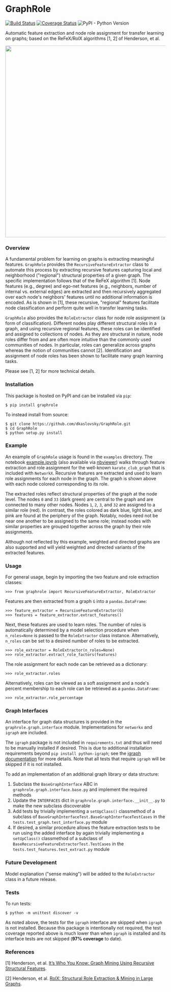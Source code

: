 # GraphRole

[![Build Status](https://travis-ci.org/dkaslovsky/GraphRole.svg?branch=master)](https://travis-ci.org/dkaslovsky/GraphRole)
[![Coverage Status](https://coveralls.io/repos/github/dkaslovsky/GraphRole/badge.svg?branch=master)](https://coveralls.io/github/dkaslovsky/GraphRole?branch=master)
![PyPI - Python Version](https://img.shields.io/pypi/pyversions/GraphRole)

Automatic feature extraction and node role assignment for transfer learning on graphs; based on the ReFeX/RolX algorithms [1, 2] of Henderson, et al.

<p align="center">
<img src="./examples/karate_graph.png" width=600>
</p>

### Overview
A fundamental problem for learning on graphs is extracting meaningful features.  `GraphRole` provides the `RecursiveFeatureExtractor` class to automate this process by extracting recursive features capturing local and neighborhood ("regional") structural properties of a given graph.  The specific implementation follows that of the ReFeX algorithm [1].  Node features (e.g., degree) and ego-net features (e.g., neighbors, number of internal vs. external edges) are extracted and then recursively aggregated over each node's neighbors' features until no additional information is encoded.  As is shown in [1], these recursive, "regional" features facilitate node classification and perform quite well in transfer learning tasks.

`GraphRole` also provides the `RoleExtractor` class for node role assignment (a form of classification).  Different nodes play different structural roles in a graph, and using recursive regional features, these roles can be identified and assigned to collections of nodes.  As they are structural in nature, node roles differ from and are often more intuitive than the commonly used communities of nodes.  In particular, roles can generalize across graphs whereas the notion of communities cannot [2].  Identification and assignment of node roles has been shown to facilitate many graph learning tasks.

Please see [1, 2] for more technical details.

### Installation
This package is hosted on PyPI and can be installed via `pip`:
```
$ pip install graphrole
```
To instead install from source:
```
$ git clone https://github.com/dkaslovsky/GraphRole.git
$ cd GraphRole
$ python setup.py install
```

### Example
An example of `GraphRole` usage is found in the `examples` directory.  The notebook
[example.ipynb](./examples/example.ipynb)
(also available via [nbviewer](https://nbviewer.jupyter.org/github/dkaslovsky/GraphRole/blob/master/examples/example.ipynb))
walks through feature extraction and role assignment for the well-known `karate_club_graph` that is included with `NetworkX`.  Recursive features are extracted and used to learn role assignments for each node in the graph.  The graph is shown above with each node colored corresponding to its role.

The extracted roles reflect structural properties of the graph at the node level.  The nodes `0` and `33` (dark green) are central to the graph and are connected to many other nodes.  Nodes `1`, `2`, `3`, and `32` are assigned to a similar role (red).  In contrast, the roles colored as dark blue, light blue, and pink are found at the periphery of the graph.  Notably, nodes need not be near one another to be assigned to the same role; instead nodes with similar properties are grouped together across the graph by their role assignments.

Although not reflected by this example, weighted and directed graphs are also supported and will yield weighted and directed variants of the extracted features.

### Usage
For general usage, begin by importing the two feature and role extraction classes:
```
>>> from graphrole import RecursiveFeatureExtractor, RoleExtractor
```
Features are then extracted from a graph `G` into a `pandas.DataFrame`:
```
>>> feature_extractor = RecursiveFeatureExtractor(G)
>>> features = feature_extractor.extract_features()
```
Next, these features are used to learn roles.  The number of roles is automatically determined by
a model selection procedure when `n_roles=None` is passed to the `RoleExtractor` class instance.
Alternatively, `n_roles` can be set to a desired number of roles to be extracted.
```
>>> role_extractor = RoleExtractor(n_roles=None)
>>> role_extractor.extract_role_factors(features)
```
The role assignment for each node can be retrieved as a dictionary:
```
>>> role_extractor.roles
```
Alternatively, roles can be viewed as a soft assignment and a node's percent membership to each role
can be retrieved as a `pandas.DataFrame`:
```
>>> role_extractor.role_percentage
```

### Graph Interfaces
An interface for graph data structures is provided in the `graphrole.graph.interface` module.  Implementations for `networkx` and `igraph` are included.

The `igraph` package is not included in `requirements.txt` and thus will need to be manually installed
if desired.  This is due to additional installation requirements beyond `pip install python-igraph`; see
the [igraph documentation](https://igraph.org/python/#pyinstall) for more details.  Note that all tests
that require `igraph` will be skipped if it is not installed.

To add an implementation of an additional graph library or data structure:
1. Subclass the `BaseGraphInterface` ABC in `graphrole.graph.interface.base.py` and implement the required methods
1. Update the `INTERFACES` dict in `graphrole.graph.interface.__init__.py` to make the new subclass discoverable
1. Add tests by trivially implementing a `setUpClass()` classmethod of a subclass of `BaseGraphInterfaceTest.BaseGraphInterfaceTestCases` in the `tests.test_graph.test_interface.py` module
1. If desired, a similar procedure allows the feature extraction tests to be run using the added interface
by again trivially implementing a `setUpClass()` classmethod of a subclass of `BaseRecursiveFeatureExtractorTest.TestCases` in the `tests.test_features.test_extract.py` module

### Future Development
Model explanation ("sense making") will be added to the `RoleExtractor` class in a future release.

### Tests
To run tests:
```
$ python -m unittest discover -v
```
As noted above, the tests for the `igraph` interface are skipped when `igraph` is not installed.  Because this package is intentionally not required, the  test coverage reported above is much lower than when `igraph` is installed and its interface tests are not skipped (__97% coverage__ to date).

### References
[1] Henderson, et al. [It’s Who You Know: Graph Mining Using Recursive Structural Features](http://www.cs.cmu.edu/~leili/pubs/henderson-kdd2011.pdf).

[2] Henderson, et al. [RolX: Structural Role Extraction & Mining in Large Graphs](https://static.googleusercontent.com/media/research.google.com/en//pubs/archive/46591.pdf).
